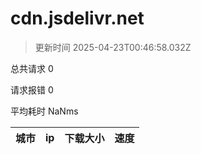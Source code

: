 
  # cdn.jsdelivr.net

  > 更新时间 2025-04-23T00:46:58.032Z
  
  总共请求 0

  请求报错 0

  平均耗时 NaNms

|城市|ip|下载大小|速度|
|-----|----------|---|---|

  
